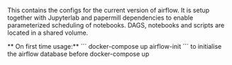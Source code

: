This contains the configs for the current version of airflow.
It is setup together with Jupyterlab and papermill dependencies to enable parameterized scheduling of notebooks.
DAGS, notebooks and scripts are located in a shared volume.

** On first time usage:**
´´´ docker-compose up airflow-init ´´´ to initialise the airflow database before docker-compose up
